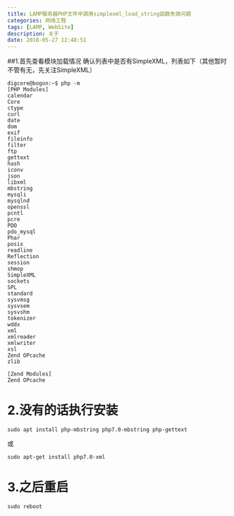 ```yaml
---
title: LAMP服务器PHP文件中调用simplexml_load_string函数失效问题
categories: 网络工程
tags: [LAMP, WebSite]
description: 关于
date: 2018-05-27 12:48:51
---
```

##1.首先查看模块加载情况
确认列表中是否有SimpleXML，列表如下（其他暂时不管有无，先关注SimpleXML）


```
digcore@bogon:~$ php -m
[PHP Modules]
calendar
Core
ctype
curl
date
dom
exif
fileinfo
filter
ftp
gettext
hash
iconv
json
libxml
mbstring
mysqli
mysqlnd
openssl
pcntl
pcre
PDO
pdo_mysql
Phar
posix
readline
Reflection
session
shmop
SimpleXML
sockets
SPL
standard
sysvmsg
sysvsem
sysvshm
tokenizer
wddx
xml
xmlreader
xmlwriter
xsl
Zend OPcache
zlib

[Zend Modules]
Zend OPcache
```

# 2.没有的话执行安装
```
sudo apt install php-mbstring php7.0-mbstring php-gettext
```
或

```
sudo apt-get install php7.0-xml
```


# 3.之后重启
```
sudo reboot
```
